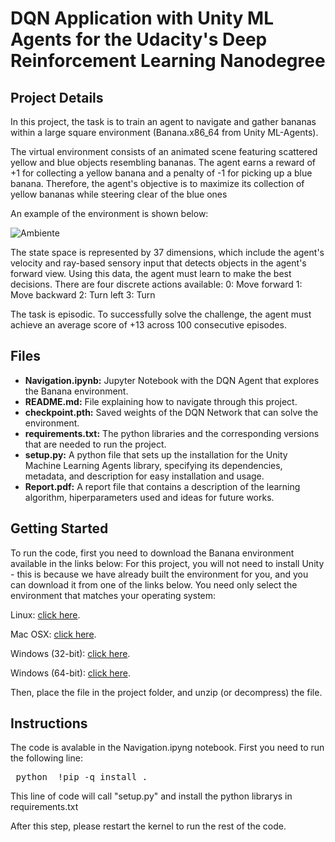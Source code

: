 # DQN Application with Unity ML Agents for the Udacity's Deep Reinforcement Learning Nanodegree
## Project Details
In this project, the task is to train an agent to navigate and gather bananas within a large square environment (Banana.x86_64 from Unity ML-Agents).

The virtual environment consists of an animated scene featuring scattered yellow and blue objects resembling bananas. The agent earns a reward of +1 for collecting a yellow banana and a penalty of -1 for picking up a blue banana. Therefore, the agent's objective is to maximize its collection of yellow bananas while steering clear of the blue ones

An example of the environment is shown below:

![Ambiente](https://video.udacity-data.com/topher/2018/June/5b1ab4b0_banana/banana.gif)

The state space is represented by 37 dimensions, which include the agent's velocity and ray-based sensory input that detects objects in the agent's forward view. Using this data, the agent must learn to make the best decisions. There are four discrete actions available:
0: Move forward
1: Move backward
2: Turn left
3: Turn 

The task is episodic. To successfully solve the challenge, the agent must achieve an average score of +13 across 100 consecutive episodes.

##  Files

- **Navigation.ipynb:** Jupyter Notebook with the DQN Agent that explores the Banana environment.
- **README.md:** File explaining how to navigate through this project.
- **checkpoint.pth:** Saved weights of the DQN Network that can solve the environment.
- **requirements.txt:** The python libraries and the corresponding versions that are needed to run the project.
- **setup.py:** A python file that sets up the installation for the Unity Machine Learning Agents library, specifying its dependencies, metadata, and description for easy installation and usage.
- **Report.pdf:** A report file that contains a description of the learning algorithm, hiperparameters used and ideas for future works. 


## Getting Started
To run the code, first you need to download the Banana environment available in the links below:
For this project, you will not need to install Unity - this is because we have already built the environment for you, and you can download it from one of the links below. You need only select the environment that matches your operating system:

Linux: [click here](https://s3-us-west-1.amazonaws.com/udacity-drlnd/P1/Banana/Banana_Linux.zip).

Mac OSX: [click here](https://s3-us-west-1.amazonaws.com/udacity-drlnd/P1/Banana/Banana.app.zip).

Windows (32-bit): [click here](https://s3-us-west-1.amazonaws.com/udacity-drlnd/P1/Banana/Banana_Windows_x86.zip).

Windows (64-bit): [click here](https://s3-us-west-1.amazonaws.com/udacity-drlnd/P1/Banana/Banana_Windows_x86_64.zip).

Then, place the file in the project folder, and unzip (or decompress) the file.



## Instructions
The code is avalable in the Navigation.ipyng notebook. First you need to run the following line:

<pre> python  !pip -q install . </pre>

This line of code will call "setup.py" and install the python librarys in requirements.txt

After this step, please restart the kernel to run the rest of the code.
